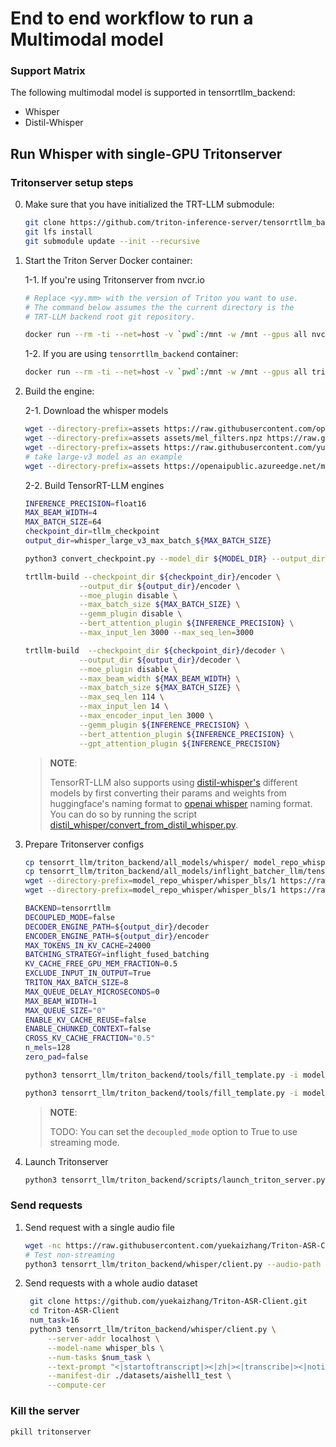# End to end workflow to run a Multimodal model

### Support Matrix
The following multimodal model is supported in tensorrtllm_backend:
* Whisper
* Distil-Whisper

## Run Whisper with single-GPU Tritonserver
### Tritonserver setup steps
0. Make sure that you have initialized the TRT-LLM submodule:

    ```bash
    git clone https://github.com/triton-inference-server/tensorrtllm_backend.git && cd tensorrtllm_backend
    git lfs install
    git submodule update --init --recursive
    ```

1. Start the Triton Server Docker container:

    1-1. If you're using Tritonserver from nvcr.io
    ```bash
    # Replace <yy.mm> with the version of Triton you want to use.
    # The command below assumes the the current directory is the
    # TRT-LLM backend root git repository.

    docker run --rm -ti --net=host -v `pwd`:/mnt -w /mnt --gpus all nvcr.io/nvidia/tritonserver:\<yy.mm\>-trtllm-python-py3 bash
    ```
    1-2. If you are using `tensorrtllm_backend` container:
    ```bash
    docker run --rm -ti --net=host -v `pwd`:/mnt -w /mnt --gpus all triton_trt_llm
    ```

2. Build the engine:

    2-1. Download the whisper models
    ```bash
    wget --directory-prefix=assets https://raw.githubusercontent.com/openai/whisper/main/whisper/assets/multilingual.tiktoken
    wget --directory-prefix=assets assets/mel_filters.npz https://raw.githubusercontent.com/openai/whisper/main/whisper/assets/mel_filters.npz
    wget --directory-prefix=assets https://raw.githubusercontent.com/yuekaizhang/Triton-ASR-Client/main/datasets/mini_en/wav/1221-135766-0002.wav
    # take large-v3 model as an example
    wget --directory-prefix=assets https://openaipublic.azureedge.net/main/whisper/models/e5b1a55b89c1367dacf97e3e19bfd829a01529dbfdeefa8caeb59b3f1b81dadb/large-v3.pt
    ```
    2-2. Build TensorRT-LLM engines
    ```bash
    INFERENCE_PRECISION=float16
    MAX_BEAM_WIDTH=4
    MAX_BATCH_SIZE=64
    checkpoint_dir=tllm_checkpoint
    output_dir=whisper_large_v3_max_batch_${MAX_BATCH_SIZE}

    python3 convert_checkpoint.py --model_dir ${MODEL_DIR} --output_dir ${checkpoint_dir}

    trtllm-build --checkpoint_dir ${checkpoint_dir}/encoder \
                --output_dir ${output_dir}/encoder \
                --moe_plugin disable \
                --max_batch_size ${MAX_BATCH_SIZE} \
                --gemm_plugin disable \
                --bert_attention_plugin ${INFERENCE_PRECISION} \
                --max_input_len 3000 --max_seq_len=3000

    trtllm-build  --checkpoint_dir ${checkpoint_dir}/decoder \
                --output_dir ${output_dir}/decoder \
                --moe_plugin disable \
                --max_beam_width ${MAX_BEAM_WIDTH} \
                --max_batch_size ${MAX_BATCH_SIZE} \
                --max_seq_len 114 \
                --max_input_len 14 \
                --max_encoder_input_len 3000 \
                --gemm_plugin ${INFERENCE_PRECISION} \
                --bert_attention_plugin ${INFERENCE_PRECISION} \
                --gpt_attention_plugin ${INFERENCE_PRECISION}

    ```

    > **NOTE**:
    >
    > TensorRT-LLM also supports using [distil-whisper's](https://github.com/huggingface/distil-whisper) different models by first converting their params and weights from huggingface's naming format to [openai whisper](https://github.com/openai/whisper) naming format. You can do so by running the script [distil_whisper/convert_from_distil_whisper.py](./convert_from_distil_whisper.py).

3. Prepare Tritonserver configs

    ```bash
    cp tensorrt_llm/triton_backend/all_models/whisper/ model_repo_whisper -r
    cp tensorrt_llm/triton_backend/all_models/inflight_batcher_llm/tensorrt_llm model_repo_whisper -r
    wget --directory-prefix=model_repo_whisper/whisper_bls/1 https://raw.githubusercontent.com/openai/whisper/main/whisper/assets/multilingual.tiktoken
    wget --directory-prefix=model_repo_whisper/whisper_bls/1 https://raw.githubusercontent.com/openai/whisper/main/whisper/assets/mel_filters.npz

    BACKEND=tensorrtllm
    DECOUPLED_MODE=false
    DECODER_ENGINE_PATH=${output_dir}/decoder
    ENCODER_ENGINE_PATH=${output_dir}/encoder
    MAX_TOKENS_IN_KV_CACHE=24000
    BATCHING_STRATEGY=inflight_fused_batching
    KV_CACHE_FREE_GPU_MEM_FRACTION=0.5
    EXCLUDE_INPUT_IN_OUTPUT=True
    TRITON_MAX_BATCH_SIZE=8
    MAX_QUEUE_DELAY_MICROSECONDS=0
    MAX_BEAM_WIDTH=1
    MAX_QUEUE_SIZE="0"
    ENABLE_KV_CACHE_REUSE=false
    ENABLE_CHUNKED_CONTEXT=false
    CROSS_KV_CACHE_FRACTION="0.5"
    n_mels=128
    zero_pad=false

    python3 tensorrt_llm/triton_backend/tools/fill_template.py -i model_repo_whisper/tensorrt_llm/config.pbtxt triton_backend:${BACKEND},engine_dir:${DECODER_ENGINE_PATH},encoder_engine_dir:${ENCODER_ENGINE_PATH},decoupled_mode:${DECOUPLED_MODE},max_tokens_in_paged_kv_cache:${MAX_TOKENS_IN_KV_CACHE},max_attention_window_size:${MAX_ATTENTION_WINDOW_SIZE},batch_scheduler_policy:${BATCH_SCHEDULER_POLICY},batching_strategy:${BATCHING_STRATEGY},kv_cache_free_gpu_mem_fraction:${KV_CACHE_FREE_GPU_MEM_FRACTION},exclude_input_in_output:${EXCLUDE_INPUT_IN_OUTPUT},triton_max_batch_size:${TRITON_MAX_BATCH_SIZE},max_queue_delay_microseconds:${MAX_QUEUE_DELAY_MICROSECONDS},max_beam_width:${MAX_BEAM_WIDTH},enable_kv_cache_reuse:${ENABLE_KV_CACHE_REUSE},normalize_log_probs:${NORMALIZE_LOG_PROBS},enable_chunked_context:${ENABLE_CHUNKED_CONTEXT},gpu_device_ids:${GPU_DEVICE_IDS},decoding_mode:${DECODING_MODE},max_queue_size:${MAX_QUEUE_SIZE},enable_context_fmha_fp32_acc:${ENABLE_CONTEXT_FMHA_FP32_ACC},cross_kv_cache_fraction:${CROSS_KV_CACHE_FRACTION},encoder_input_features_data_type:TYPE_FP16,logits_datatype:TYPE_FP32

    python3 tensorrt_llm/triton_backend/tools/fill_template.py -i model_repo_whisper/whisper_bls/config.pbtxt engine_dir:${ENCODER_ENGINE_PATH},n_mels:$n_mels,zero_pad:$zero_pad,triton_max_batch_size:${TRITON_MAX_BATCH_SIZE},decoupled_mode:${DECOUPLED_MODE}
    ```
    > **NOTE**:
    >
    > TODO: You can set the `decoupled_mode` option to True to use streaming mode.

4. Launch Tritonserver

    ```bash
    python3 tensorrt_llm/triton_backend/scripts/launch_triton_server.py --world_size 1 --model_repo=model_repo_whisper/ --tensorrt_llm_model_name tensorrt_llm,whisper_bls --multimodal_gpu0_cuda_mem_pool_bytes 300000000
    ```

### Send requests
1. Send request with a single audio file
    ```bash
    wget -nc https://raw.githubusercontent.com/yuekaizhang/Triton-ASR-Client/main/datasets/mini_en/wav/1221-135766-0002.wav
    # Test non-streaming
    python3 tensorrt_llm/triton_backend/whisper/client.py --audio-path 1221-135766-0002.wav
    ```
2. Send requests with a whole audio dataset
   ```bash
    git clone https://github.com/yuekaizhang/Triton-ASR-Client.git
    cd Triton-ASR-Client
    num_task=16
    python3 tensorrt_llm/triton_backend/whisper/client.py \
        --server-addr localhost \
        --model-name whisper_bls \
        --num-tasks $num_task \
        --text-prompt "<|startoftranscript|><|zh|><|transcribe|><|notimestamps|>" \
        --manifest-dir ./datasets/aishell1_test \
        --compute-cer
    ```
### Kill the server
```bash
pkill tritonserver
```
